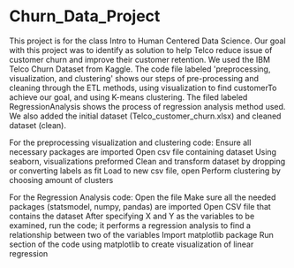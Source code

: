 # Churn_Data_Project
This project is for the class Intro to Human Centered Data Science. Our goal with this project was to identify as solution to help Telco reduce issue of customer churn and improve their customer retention. We used the IBM Telco Churn Dataset from Kaggle. The code file labeled 'preprocessing, visualization, and clustering' shows our steps of pre-processing and cleaning through the ETL methods, using visualization to find customerTo achieve our goal, and using K-means clustering. The filed labeled RegressionAnalysis shows the process of regression analysis method used. We also added the initial dataset (Telco_customer_churn.xlsx) and cleaned dataset (clean).

For the preprocessing visualization and clustering code:
Ensure all necessary packages are imported
Open csv file containing dataset
Using seaborn, visualizations preformed
Clean and transform dataset by dropping or converting labels as fit
Load to new csv file, open
Perform clustering by choosing amount of clusters

For the Regression Analysis code:
Open the file
Make sure all the needed packages (statsmodel, numpy, pandas) are imported
Open CSV file that contains the dataset
After specifying X and Y as the variables to be examined, run the code; it performs a regression analysis to find a relationship between two of the variables
Import matplotlib package
Run section of the code using matplotlib to create visualization of linear regression
